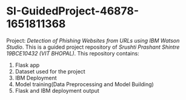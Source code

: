 # SI-GuidedProject-46878-1651811368
Project: *Detection of Phishing Websites from URLs using IBM Watson Studio*.
This is a guided project repository of *Srushti Prashant Shintre 19BCE10432 (VIT BHOPAL)*.
This repository contains:
  1. Flask app
  2. Dataset used for the project
  3. IBM Deployment
  4. Model training(Data Preprocessing and Model Building)
  5. Flask and IBM deployment output
